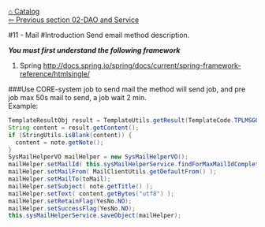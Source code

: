 <a href="https://github.com/billchen198318/bamboobsc/blob/master/core-doc/dev-docs/00-Catalog.md">⌂ Catalog</a><br/>
<a href="https://github.com/billchen198318/bamboobsc/blob/master/core-doc/dev-docs/10-BPMN.md">⇦ Previous section 02-DAO and Service</a>



#11 - Mail
#Introduction
Send email method description.<br>


***You must first understand the following framework***<br/>
1. Spring http://docs.spring.io/spring/docs/current/spring-framework-reference/htmlsingle/<br/>

###Use CORE-system job to send mail
the method will send job, and pre job max 50s mail to send, a job wait 2 min.<br/>
Example:
```JAVA
TemplateResultObj result = TemplateUtils.getResult(TemplateCode.TPLMSG0001, note);
String content = result.getContent();
if (StringUtils.isBlank(content)) {
  content = note.getNote();
}
SysMailHelperVO mailHelper = new SysMailHelperVO();
mailHelper.setMailId( this.sysMailHelperService.findForMaxMailIdComplete(mailId) );
mailHelper.setMailFrom( MailClientUtils.getDefaultFrom() );
mailHelper.setMailTo(toMail);
mailHelper.setSubject( note.getTitle() );
mailHelper.setText( content.getBytes("utf8") );
mailHelper.setRetainFlag(YesNo.NO);
mailHelper.setSuccessFlag(YesNo.NO);
this.sysMailHelperService.saveObject(mailHelper);
```

